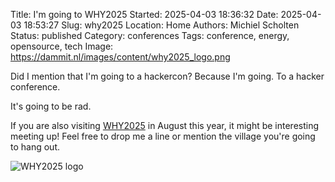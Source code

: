 Title: I'm going to WHY2025
Started: 2025-04-03 18:36:32
Date: 2025-04-03 18:53:27
Slug: why2025
Location: Home
Authors: Michiel Scholten
Status: published
Category: conferences
Tags: conference, energy, opensource, tech
Image: https://dammit.nl/images/content/why2025_logo.png

Did I mention that I'm going to a hackercon? Because I'm going. To a hacker conference.

It's going to be rad.

If you are also visiting [WHY2025](https://why2025.org/) in August this year, it might be interesting meeting up! Feel free to drop me a line or mention the village you're going to hang out.

![WHY2025 logo](https://dammit.nl/images/content/why2025_logo.png)
